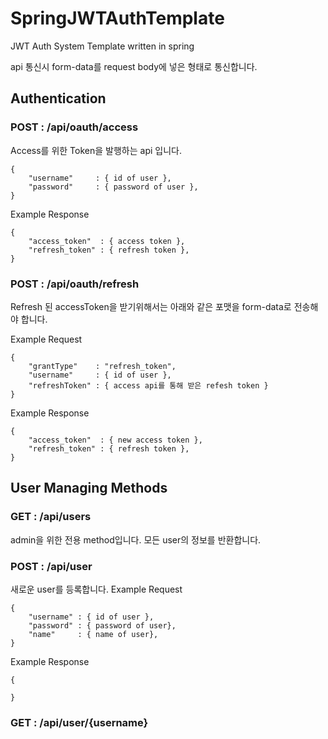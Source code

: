 # SpringJWTAuthTemplate
JWT Auth System Template written in spring

api 통신시 form-data를 request body에 넣은 형태로 통신합니다. 
## Authentication
### POST : /api/oauth/access
Access를 위한 Token을 발행하는 api 입니다. 
~~~
{
    "username"     : { id of user },
    "password"     : { password of user },
}
~~~
Example Response
~~~
{
    "access_token"  : { access token },
    "refresh_token" : { refresh token },
}
~~~

### POST : /api/oauth/refresh
Refresh 된 accessToken을 받기위해서는 아래와 같은 포맷을 form-data로 전송해야 합니다.

Example Request
~~~
{
    "grantType"    : "refresh_token",
    "username"     : { id of user },
    "refreshToken" : { access api를 통해 받은 refesh token }
}
~~~
Example Response
~~~
{
    "access_token"  : { new access token },
    "refresh_token" : { refresh token },
}
~~~

## User Managing Methods
### GET : /api/users
admin을 위한 전용 method입니다. 모든 user의 정보를 반환합니다.

### POST : /api/user
새로운 user를 등록합니다.
Example Request
~~~
{
    "username" : { id of user },
    "password" : { password of user},
    "name"     : { name of user},
}
~~~
Example Response
~~~
{

}
~~~

### GET : /api/user/{username}

